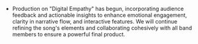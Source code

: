 - Production on "Digital Empathy" has begun, incorporating audience feedback and actionable insights to enhance emotional engagement, clarity in narrative flow, and interactive features. We will continue refining the song's elements and collaborating cohesively with all band members to ensure a powerful final product.